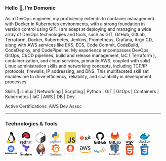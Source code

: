 ### Hello :wave:, I’m Domonic
As a DevOps engineer, my proficiency extends to container management with Docker in Kubernetes environments, with a strong foundation in version control using GIT. I am adept at deploying and managing a wide array of DevOps technologies and tools, such as GIT, GitHub, GitLab, Terraform, Docker, Kubernetes, Jenkins, Prometheus, Grafana, Argo CD, along with AWS services like EKS, ECS, Code Commit, CodeBuild, CodeDeploy, and CodePipeline. My experience encompasses DevOps, GitOps, CI/CD pipelines, build and release management, IaC ( Terraform ), containerization, and cloud services, primarily AWS, coupled with solid Linux administration skills and networking concepts, including TCP/IP protocols, firewalls, IP addressing, and DNS. This multifaceted skill set enables me to drive efficiency, reliability, and scalability in development processes.


Skills :toolbox:: Linux | Networking | Scripting | Python | GIT | GitOps | Containers | Kubernetes | IaC | AWS | DB | Dev

Active Certifications: AWS Dev Assoc 
<br>

---

### Technologies & Tools
 
<img align="left" alt="Java" width="38px" style="padding-right: 10px;" src="https://github.com/devicons/devicon/blob/v2.16.0/icons/linux/linux-original.svg" />
<img align="left" alt="Java" width="38px" style="padding-right: 10px;" src="https://github.com/devicons/devicon/blob/v2.16.0/icons/redhat/redhat-original-wordmark.svg" />
<img align="left" alt="Java" width="38px" style="padding-right: 10px;" src="https://github.com/devicons/devicon/blob/v2.16.0/icons/bash/bash-original.svg" />
<img align="left" alt="Java" width="38px" style="padding-right: 10px;" src="https://github.com/devicons/devicon/blob/v2.16.0/icons/python/python-original-wordmark.svg" />
<img align="left" alt="Java" width="38px" style="padding-right: 10px;" src="https://github.com/devicons/devicon/blob/v2.16.0/icons/javascript/javascript-original.svg" />
<img align="left" alt="Java" width="38px" style="padding-right: 10px;" src="https://github.com/devicons/devicon/blob/v2.16.0/icons/git/git-original-wordmark.svg" />
<img align="left" alt="Java" width="38px" style="padding-right: 10px;" src="https://github.com/devicons/devicon/blob/v2.16.0/icons/github/github-original-wordmark.svg" />
<img align="left" alt="Java" width="38px" style="padding-right: 10px;" src="https://github.com/devicons/devicon/blob/v2.16.0/icons/gitlab/gitlab-original-wordmark.svg" />
<img align="left" alt="Java" width="38px" style="padding-right: 10px;" src="https://github.com/devicons/devicon/blob/v2.16.0/icons/argocd/argocd-original-wordmark.svg" />
<img align="left" alt="Java" width="38px" style="padding-right: 10px;" src="https://github.com/devicons/devicon/blob/v2.16.0/icons/docker/docker-original-wordmark.svg" />
<img align="left" alt="Java" width="38px" style="padding-right: 10px;" src="https://github.com/devicons/devicon/blob/v2.16.0/icons/kubernetes/kubernetes-original-wordmark.svg" />
<img align="left" alt="Java" width="38px" style="padding-right: 10px;" src="https://github.com/devicons/devicon/blob/v2.16.0/icons/terraform/terraform-original-wordmark.svg" />
<img align="left" alt="Java" width="38px" style="padding-right: 10px;" src="https://github.com/devicons/devicon/blob/v2.16.0/icons/jenkins/jenkins-original.svg" />
<img align="left" alt="Java" width="38px" style="padding-right: 10px;" src="https://github.com/devicons/devicon/blob/v2.16.0/icons/grafana/grafana-original-wordmark.svg" />
<img align="left" alt="Java" width="38px" style="padding-right: 10px;" src="https://github.com/devicons/devicon/blob/v2.16.0/icons/prometheus/prometheus-original-wordmark.svg" />
<img align="left" alt="Java" width="38px" style="padding-right: 10px;" src="https://github.com/devicons/devicon/blob/v2.16.0/icons/amazonwebservices/amazonwebservices-original-wordmark.svg" />
<img align="left" alt="Java" width="38px" style="padding-right: 10px;" src="https://github.com/devicons/devicon/blob/v2.16.0/icons/mysql/mysql-original-wordmark.svg" />
<img align="left" alt="Java" width="38px" style="padding-right: 10px;" src="https://github.com/devicons/devicon/blob/v2.16.0/icons/postgresql/postgresql-original-wordmark.svg" />
<img align="left" alt="Java" width="38px" style="padding-right: 10px;" src="https://github.com/devicons/devicon/blob/v2.16.0/icons/html5/html5-original-wordmark.svg" />
<img align="left" alt="Java" width="38px" style="padding-right: 10px;" src="https://github.com/devicons/devicon/blob/v2.16.0/icons/css3/css3-original-wordmark.svg" />





<!--
**domonic/domonic** is a ✨ _special_ ✨ repository because its `README.md` (this file) appears on your GitHub profile.

Here are some ideas to get you started:

- 🔭 I’m currently working on ...
- 🌱 I’m currently learning ...
- 👯 I’m looking to collaborate on ...
- 🤔 I’m looking for help with ...
- 💬 Ask me about ...
- 📫 How to reach me: ...
- 😄 Pronouns: ...
- ⚡ Fun fact: ...
-->
